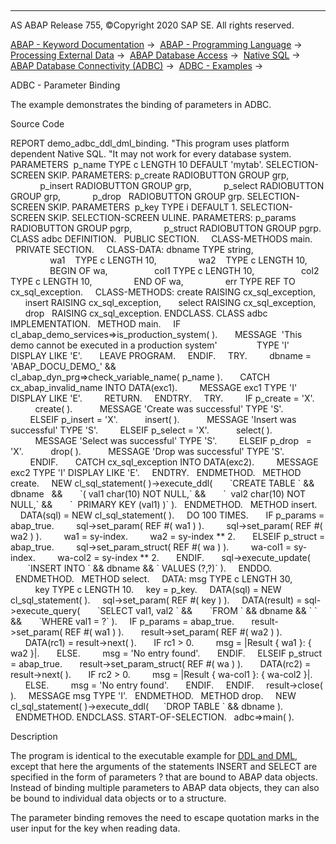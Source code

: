   

* * *

AS ABAP Release 755, ©Copyright 2020 SAP SE. All rights reserved.

[ABAP - Keyword Documentation](https://help.sap.com/doc/abapdocu_755_index_htm/7.55/en-US/abenabap.htm) →  [ABAP - Programming Language](https://help.sap.com/doc/abapdocu_755_index_htm/7.55/en-US/abenabap_reference.htm) →  [Processing External Data](https://help.sap.com/doc/abapdocu_755_index_htm/7.55/en-US/abenabap_language_external_data.htm) →  [ABAP Database Access](https://help.sap.com/doc/abapdocu_755_index_htm/7.55/en-US/abenabap_sql.htm) →  [Native SQL](https://help.sap.com/doc/abapdocu_755_index_htm/7.55/en-US/abennative_sql.htm) →  [ABAP Database Connectivity (ADBC)](https://help.sap.com/doc/abapdocu_755_index_htm/7.55/en-US/abenadbc.htm) →  [ADBC - Examples](https://help.sap.com/doc/abapdocu_755_index_htm/7.55/en-US/abenadbc_abexas.htm) → 

ADBC - Parameter Binding

The example demonstrates the binding of parameters in ADBC.

Source Code

REPORT demo\_adbc\_ddl\_dml\_binding.
"This program uses platform dependent Native SQL.
"It may not work for every database system.
PARAMETERS  p\_name TYPE c LENGTH 10 DEFAULT 'mytab'.
SELECTION-SCREEN SKIP.
PARAMETERS: p\_create RADIOBUTTON GROUP grp,
            p\_insert RADIOBUTTON GROUP grp,
            p\_select RADIOBUTTON GROUP grp,
            p\_drop   RADIOBUTTON GROUP grp.
SELECTION-SCREEN SKIP.
PARAMETERS  p\_key TYPE i DEFAULT 1.
SELECTION-SCREEN SKIP.
SELECTION-SCREEN ULINE.
PARAMETERS: p\_params RADIOBUTTON GROUP pgrp,
            p\_struct RADIOBUTTON GROUP pgrp.
CLASS adbc DEFINITION.
  PUBLIC SECTION.
    CLASS-METHODS main.
  PRIVATE SECTION.
    CLASS-DATA: dbname TYPE string,
                wa1    TYPE c LENGTH 10,
                wa2    TYPE c LENGTH 10,
                BEGIN OF wa,
                  col1 TYPE c LENGTH 10,
                  col2 TYPE c LENGTH 10,
                END OF wa,
                err TYPE REF TO cx\_sql\_exception.
    CLASS-METHODS: create RAISING cx\_sql\_exception,
      insert RAISING cx\_sql\_exception,
      select RAISING cx\_sql\_exception,
      drop   RAISING cx\_sql\_exception.
ENDCLASS.
CLASS adbc IMPLEMENTATION.
  METHOD main.
    IF cl\_abap\_demo\_services=>is\_production\_system( ).
      MESSAGE  'This demo cannot be executed in a production system'
               TYPE 'I' DISPLAY LIKE 'E'.
      LEAVE PROGRAM.
    ENDIF.
    TRY.
        dbname = 'ABAP\_DOCU\_DEMO\_' &&
                 cl\_abap\_dyn\_prg=>check\_variable\_name( p\_name ).
      CATCH cx\_abap\_invalid\_name INTO DATA(exc1).
        MESSAGE exc1 TYPE 'I' DISPLAY LIKE 'E'.
        RETURN.
    ENDTRY.
    TRY.
        IF p\_create = 'X'.
          create( ).
          MESSAGE 'Create was successful' TYPE 'S'.
        ELSEIF p\_insert = 'X'.
          insert( ).
          MESSAGE 'Insert was successful' TYPE 'S'.
        ELSEIF p\_select = 'X'.
          select( ).
          MESSAGE 'Select was successful' TYPE 'S'.
        ELSEIF p\_drop   = 'X'.
          drop( ).
          MESSAGE 'Drop was successful' TYPE 'S'.
        ENDIF.
      CATCH cx\_sql\_exception INTO DATA(exc2).
        MESSAGE exc2 TYPE 'I' DISPLAY LIKE 'E'.
    ENDTRY.
  ENDMETHOD.
  METHOD create.
    NEW cl\_sql\_statement( )->execute\_ddl(
      \`CREATE TABLE \` && dbname   &&
      \`( val1 char(10) NOT NULL,\` &&
      \`  val2 char(10) NOT NULL,\` &&
      \`  PRIMARY KEY (val1) )\` ).
  ENDMETHOD.
  METHOD insert.
    DATA(sql) = NEW cl\_sql\_statement( ).
    DO 100 TIMES.
      IF p\_params = abap\_true.
        sql->set\_param( REF #( wa1 ) ).
        sql->set\_param( REF #( wa2 ) ).
        wa1 = sy-index.
        wa2 = sy-index \*\* 2.
      ELSEIF p\_struct = abap\_true.
        sql->set\_param\_struct( REF #( wa ) ).
        wa-col1 = sy-index.
        wa-col2 = sy-index \*\* 2.
      ENDIF.
      sql->execute\_update(
       \`INSERT INTO \` && dbname && \` VALUES (?,?)\` ).
    ENDDO.
  ENDMETHOD.
  METHOD select.
    DATA: msg TYPE c LENGTH 30,
          key TYPE c LENGTH 10.
    key = p\_key.
    DATA(sql) = NEW cl\_sql\_statement( ).
    sql->set\_param( REF #( key ) ).
    DATA(result) = sql->execute\_query(
      \`SELECT val1, val2 \` &&
      \`FROM \` && dbname && \` \` &&
      \`WHERE val1 = ?\` ).
    IF p\_params = abap\_true.
      result->set\_param( REF #( wa1 ) ).
      result->set\_param( REF #( wa2 ) ).
      DATA(rc1) = result->next( ).
      IF rc1 > 0.
        msg = |Result { wa1 }: { wa2 }|.
      ELSE.
        msg = 'No entry found'.
      ENDIF.
    ELSEIF p\_struct = abap\_true.
      result->set\_param\_struct( REF #( wa ) ).
      DATA(rc2) = result->next( ).
      IF rc2 > 0.
        msg = |Result { wa-col1 }: { wa-col2 }|.
      ELSE.
        msg = 'No entry found'.
      ENDIF.
    ENDIF.
    result->close( ).
    MESSAGE msg TYPE 'I'.
  ENDMETHOD.
  METHOD drop.
    NEW cl\_sql\_statement( )->execute\_ddl(
     \`DROP TABLE \` && dbname ).
  ENDMETHOD.
ENDCLASS.
START-OF-SELECTION.
  adbc=>main( ).

Description

The program is identical to the executable example for [DDL and DML](https://help.sap.com/doc/abapdocu_755_index_htm/7.55/en-US/abenadbc_dml_ddl_abexa.htm), except that here the arguments of the statements INSERT and SELECT are specified in the form of parameters ? that are bound to ABAP data objects. Instead of binding multiple parameters to ABAP data objects, they can also be bound to individual data objects or to a structure.

The parameter binding removes the need to escape quotation marks in the user input for the key when reading data.